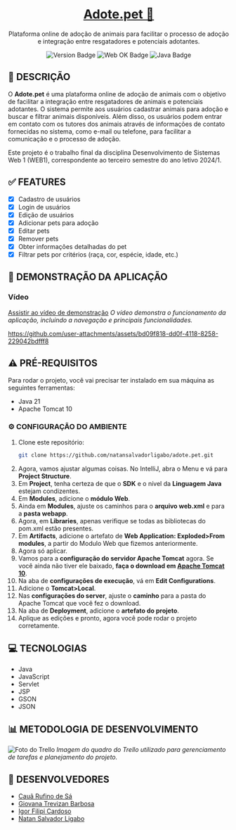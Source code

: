 <h1 align="center">
    <a href="#">Adote.pet 🐾</a>
</h1>
<div align="center">
   <p>Plataforma online de adoção de animais para facilitar o processo de adoção e integração entre resgatadores e potenciais adotantes.</p>
   
   ![Version Badge](https://img.shields.io/badge/version-1.0-blue)
   ![Web OK Badge](https://img.shields.io/badge/web-OK-brightgreen)
   ![Java Badge](https://img.shields.io/badge/Language-Java-red)
</div>

## 🚀 DESCRIÇÃO

O **Adote.pet** é uma plataforma online de adoção de animais com o objetivo de facilitar a integração entre resgatadores de animais e potenciais adotantes. O sistema permite aos usuários cadastrar animais para adoção e buscar e filtrar animais disponíveis. Além disso, os usuários podem entrar em contato com os tutores dos animais através de informações de contato fornecidas no sistema, como e-mail ou telefone, para facilitar a comunicação e o processo de adoção.

Este projeto é o trabalho final da disciplina Desenvolvimento de Sistemas Web 1 (WEB1), correspondente ao terceiro semestre do ano letivo 2024/1.

## ✅ FEATURES

- [x] Cadastro de usuários
- [x] Login de usuários
- [x] Edição de usuários
- [x] Adicionar pets para adoção
- [x] Editar pets
- [x] Remover pets
- [x] Obter informações detalhadas do pet
- [x] Filtrar pets por critérios (raça, cor, espécie, idade, etc.)

## 🎦 DEMONSTRAÇÃO DA APLICAÇÃO

### Vídeo

[Assistir ao vídeo de demonstração]()
*O vídeo demonstra o funcionamento da aplicação, incluindo a navegação e principais funcionalidades.*

https://github.com/user-attachments/assets/bd09f818-dd0f-4118-8258-229042bdfff8

## ⚠️ PRÉ-REQUISITOS

Para rodar o projeto, você vai precisar ter instalado em sua máquina as seguintes ferramentas:

- Java 21
- Apache Tomcat 10

### ⚙️ CONFIGURAÇÃO DO AMBIENTE

1. Clone este repositório:
   ```bash
   git clone https://github.com/natansalvadorligabo/adote.pet.git

2. Agora, vamos ajustar algumas coisas. No IntelliJ, abra o Menu e vá para **Project Structure**.
3. Em **Project**, tenha certeza de que o **SDK** e o nível da **Linguagem Java** estejam condizentes.
4. Em **Modules**, adicione o **módulo Web**.
5. Ainda em **Modules**, ajuste os caminhos para o **arquivo web.xml** e para a **pasta webapp**.
6. Agora, em **Libraries**, apenas verifique se todas as bibliotecas do pom.xml estão presentes.
7. Em **Artifacts**, adicione o artefato de **Web Application: Exploded>From modules**, a partir do Modulo Web que fizemos anteriormente.
8. Agora só aplicar.
9. Vamos para a **configuração do servidor Apache Tomcat** agora. Se você ainda não tiver ele baixado, **faça o download em [Apache Tomcat 10](https://tomcat.apache.org/download-10.cgi)**.
10. Na aba de **configurações de execução**, vá em **Edit Configurations**.
11. Adicione o **Tomcat>Local**.
12. Nas **configurações do server**, ajuste o **caminho** para a pasta do Apache Tomcat que você fez o download.
13. Na aba de **Deployment**, adicione o **artefato do projeto**.
14. Aplique as edições e pronto, agora você pode rodar o projeto corretamente.

## 💻 TECNOLOGIAS

- Java
- JavaScript
- Servlet
- JSP
- GSON
- JSON

## 📊 METODOLOGIA DE DESENVOLVIMENTO

![Foto do Trello](https://i.imgur.com/SebXN2O.png)
*Imagem do quadro do Trello utilizado para gerenciamento de tarefas e planejamento do projeto.*

## 👥 DESENVOLVEDORES

- [Cauã Rufino de Sá](https://github.com/CauaDeSa)
- [Giovana Trevizan Barbosa](https://github.com/giovanatrevizanbarbosa)
- [Igor Filipi Cardoso](https://github.com/IgorFilipiCardoso)
- [Natan Salvador Ligabo](https://github.com/natansalvadorligabo)

